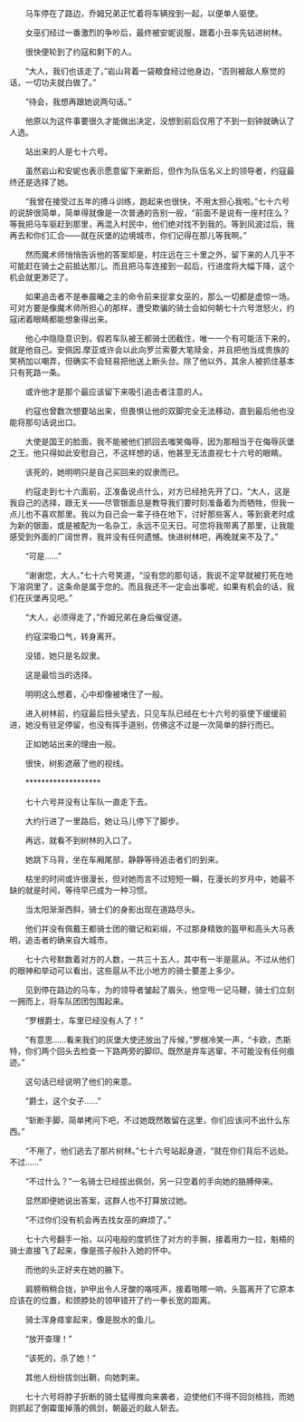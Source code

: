 　　马车停在了路边，乔姆兄弟正忙着将车辆拴到一起，以便单人驱使。

　　女巫们经过一番激烈的争吵后，最终被安妮说服，跟着小丑率先钻进树林。

　　很快便轮到了约寇和剩下的人。

　　“大人，我们也该走了，”岩山背着一袋粮食经过他身边，“否则被敌人察觉的话，一切功夫就白做了。”

　　“待会，我想再跟她说两句话。”

　　他原以为这件事要很久才能做出决定，没想到前后仅用了不到一刻钟就确认了人选。

　　站出来的人是七十六号。

　　虽然岩山和安妮也表示愿意留下来断后，但作为队伍名义上的领导者，约寇最终还是选择了她。

　　“我曾在接受过五年的搏斗训练，跑起来也很快，不用太担心我啦。”七十六号的说辞很简单，简单得就像是一次普通的告别一般，“前面不是说有一座村庄么？等我把马车驱赶到那里，再混入村民中，他们绝对找不到我的。等到风波过后，我再去和你们汇合——就在灰堡的边境城市，你们记得在那儿等我啊。”

　　然而魔术师悄悄告诉他的答案却是，村庄远在三十里之外，留下来的人几乎不可能赶在骑士之前抵达那儿。而且把马车连接到一起后，行进度将大幅下降，这个机会就更渺茫了。

　　如果追击者不是奉晨曦之主的命令前来捉拿女巫的，那么一切都是虚惊一场。可对方要是像魔术师所担心的那样，遭受欺骗的骑士会如何朝七十六号泄怒火，约寇闭着眼睛都能想象得出来。

　　他心中隐隐意识到，假若车队被王都骑士团截住，唯一一个有可能活下来的，就是他自己。安佩因.摩亚或许会以此向罗兰索要大笔赎金，并且把他当成贵族的笑柄加以嘲弄，但确实不会轻易把他送上断头台。除了他以外，其余人被抓住基本只有死路一条。

　　或许他才是那个最应该留下来吸引追击者注意的人。

　　约寇也曾数次想要站出来，但畏惧让他的双脚完全无法移动，直到最后他也没能将那句话说出口。

　　大使是国王的脸面，我不能被他们抓回去嗤笑侮辱，因为那相当于在侮辱灰堡之王。他只得如此安慰自己，不这样想的话，他甚至无法直视七十六号的眼睛。

　　该死的，她明明只是自己买回来的奴隶而已。

　　约寇走到七十六面前，正准备说点什么，对方已经抢先开了口，“大人，这是我自己的选择，跟无关——尽管银面总是教导我们要时刻准备着为而牺牲，但我一点儿也不喜欢那里。我以为自己会一辈子待在地下，讨好那些客人，等到衰老时成为新的银面，或是被配为一名杂工，永远不见天日。可您将我带离了那里，让我能感受到外面的广阔世界，我并没有任何遗憾。快进树林吧，再晚就来不及了。”

　　“可是……”

　　“谢谢您，大人，”七十六号笑道，“没有您的那句话，我说不定早就被打死在地下溶洞里了，这条命是属于您的。而且我还不一定会出事呢，如果有机会的话，我们在灰堡再见吧。”

　　“大人，必须得走了，”乔姆兄弟在身后催促道。

　　约寇深吸口气，转身离开。

　　没错，她只是名奴隶。

　　这是最恰当的选择。

　　明明这么想着，心中却像被堵住了一般。

　　进入树林前，约寇最后扭头望去，只见车队已经在七十六号的驱使下缓缓前进，她没有驻足停留，也没有挥手道别，仿佛这不过是一次简单的辞行而已。

　　正如她站出来的理由一般。

　　很快，树影遮蔽了他的视线。

　　*******************

　　七十六号并没有让车队一直走下去。

　　大约行进了一里路后，她让马儿停下了脚步。

　　再远，就看不到树林的入口了。

　　她跳下马背，坐在车厢尾部，静静等待追击者们的到来。

　　枯坐的时间或许很漫长，但对她而言不过短短一瞬，在漫长的岁月中，她最不缺的就是时间，等待早已成为一种习惯。

　　当太阳渐渐西斜，骑士们的身影出现在道路尽头。

　　他们并没有佩戴王都骑士团的徽记和彩缎，不过那身精致的盔甲和高头大马表明，追击者的确来自大城市。

　　七十六号默数着对方的人数，一共三十五人，其中有一半是扈从。不过从他们的眼神和举动可以看出，这些扈从不比小地方的骑士要差上多少。

　　见到停在路边的马车，为的领导者皱起了眉头，他空甩一记马鞭，骑士们立刻一拥而上，将车队团团包围起来。

　　“罗根爵士，车里已经没有人了！”

　　“有意思……看来我们的灰堡大使还放出了斥候，”罗根冷笑一声，“卡欧，杰斯特，你们两个回头去检查一下路两旁的脚印。既然是弃车逃窜，不可能没有任何痕迹。”

　　这句话已经说明了他们的来意。

　　“爵士，这个女子……”

　　“斩断手脚，简单拷问下吧，不过她既然敢留在这里，你们应该问不出什么东西。”

　　“不用了，他们逃去了那片树林。”七十六号站起身道，“就在你们背后不远处。不过……”

　　“不过什么？”一名骑士已经拔出佩剑，另一只空着的手向她的胳膊伸来。

　　显然即便她说出答案，这群人也不打算放过她。

　　“不过你们没有机会再去找女巫的麻烦了。”

　　七十六号翻手一抬，以闪电般的度抓住了对方的手腕，接着用力一拉，魁梧的骑士直接飞了起来，像是孩子般扑入她的怀中。

　　而他的头正好夹在她的腋下。

　　肩膀稍稍合拢，护甲出令人牙酸的咯吱声，接着啪嚓一响，头盔离开了它原本应该在的位置，和颈脖处的领甲错开了约一拳长宽的距离。

　　骑士浑身痉挛起来，像是脱水的鱼儿。

　　“放开查理！”

　　“该死的，杀了她！”

　　其他人纷纷拔剑出鞘，向她刺来。

　　七十六号将脖子折断的骑士猛得推向来袭者，迫使他们不得不回剑格挡，而她则抓起了倒霉蛋掉落的佩剑，朝最近的敌人斩去。
